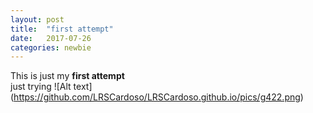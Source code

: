```yaml
---
layout: post
title:  "first attempt"
date:   2017-07-26 
categories: newbie
---
```


This is just my **first attempt**
<br>
just trying 
![Alt text] (https://github.com/LRSCardoso/LRSCardoso.github.io/pics/g422.png)
